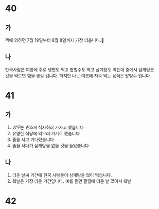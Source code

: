 # 40
## 가
책에 의하면 7월 19일부터 8월 8일까지 가장 더웁니다.
## 나
한국사람은 여름에 주로 냉면도 먹고 팥빙수도 먹고 삼계탕도 먹는데 중에서 삼계탕은 것을 먹으면 힘을 생길 겁니다. 하지만 나는 여름에 자주 먹는 음식은 팥빙수 입니다.
# 41
## 가
1. *상우*는 *한스*씨 식사하러 가자고 했습니다
2. 유명한 식당에 먹으러 가기로 했습니다
3. 줄을 서고 기다렸습니다
4. 줄을 서다가 삼계탕을 없을 것을 들었습니다
## 나
1. 더운 날씨 기간에 한국 사람들이 삼계탕을 많이 먹습니다.
2. 복날은 가장 더운 기간입니다. 예를 들면 팔월에 더운 날 많아서 복날

# 42
